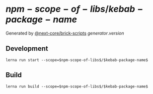 # $npm-scope-of-libs$/$kebab-package-name$

Generated by [@next-core/brick-scripts] $generator.version$

## Development

`lerna run start --scope=$npm-scope-of-libs$/$kebab-package-name$`

## Build

`lerna run build --scope=$npm-scope-of-libs$/$kebab-package-name$`

[@next-core/brick-scripts]: $repo-org-url$/next-core/tree/master/packages/brick-scripts
